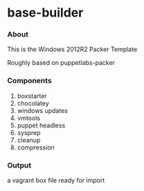 # base-builder

### About

This is the Windows 2012R2 Packer Template

Roughly based on puppetlabs-packer

### Components
 1. boxstarter
 1. chocolatey
 1. windows updates
 1. vmtools
 1. puppet headless
 1. sysprep
 1. cleanup
 1. compression


### Output
a vagrant box file ready for import
